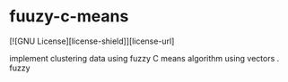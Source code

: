 # fuuzy-c-means
[![GNU License][license-shield]][license-url]

implement clustering data using fuzzy C means algorithm using vectors . 
fuzzy 
